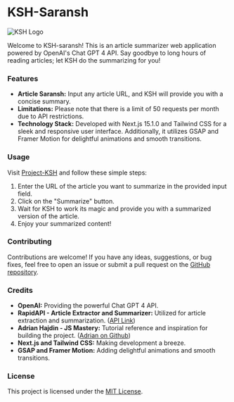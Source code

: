 # KSH-Saransh

![KSH Logo](https://i.ibb.co/0f4HSvq/ksh.png)

Welcome to KSH-saransh! This is an article summarizer web application powered by OpenAI's Chat GPT 4 API. Say goodbye to long hours of reading articles; let KSH do the summarizing for you!

### Features

- **Article Saransh:** Input any article URL, and KSH will provide you with a concise summary.
- **Limitations:** Please note that there is a limit of 50 requests per month due to API restrictions.
- **Technology Stack:** Developed with Next.js 15.1.0 and Tailwind CSS for a sleek and responsive user interface. Additionally, it utilizes GSAP and Framer Motion for delightful animations and smooth transitions.

### Usage

Visit [Project-KSH](https://saransh-two.vercel.app/) and follow these simple steps:

1. Enter the URL of the article you want to summarize in the provided input field.
2. Click on the "Summarize" button.
3. Wait for KSH to work its magic and provide you with a summarized version of the article.
4. Enjoy your summarized content!

### Contributing

Contributions are welcome! If you have any ideas, suggestions, or bug fixes, feel free to open an issue or submit a pull request on the [GitHub repository](https://github.com/kuslhhh/ksh-Summarizer).

### Credits

- **OpenAI:** Providing the powerful Chat GPT 4 API.
- **RapidAPI - Article Extractor and Summarizer:** Utilized for article extraction and summarization. ([API Link](https://rapidapi.com/restyler/api/article-extractor-and-summarizer/))
- **Adrian Hajdin - JS Mastery:** Tutorial reference and inspiration for building the project. ([Adrian on Github](https://github.com/adrianhajdin/project_ai_summarizer))
- **Next.js and Tailwind CSS:** Making development a breeze.
- **GSAP and Framer Motion:** Adding delightful animations and smooth transitions.

### License

This project is licensed under the [MIT License](LICENSE).